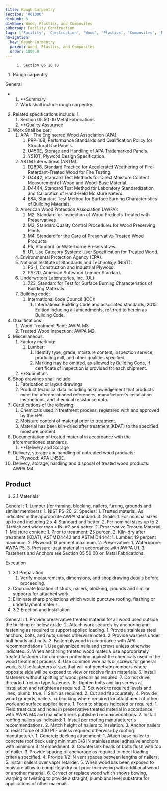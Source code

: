 ```yaml
---
title: Rough Carpentry
section: '061000'
divNumb: 6
divName: Wood, Plastics, and Composites
subgroup: Facility Construction
tags: ['Facility', 'Construction', 'Wood', 'Plastics', 'Composites', 'Rough', 'Carpentry']
navigation:
  key: Rough Carpentry
  parent: Wood, Plastics, and Composites
  order: 1000.0
---
```


         1. Section 06 10 00
1. Rough car**p**entry

General

* 
	1. **Summary
   1. Work shall include rough carpentry.
2. Related specifications include:
      1. 
	1. Section 05 50 00 Metal Fabrications
	2. **Quality Assurance
3. Work Shall be per:
	1. APA - The Engineered Wood Association (APA):
		1. PRP-108, Performance Standards and Qualification Policy for Structural Use Panels.
		2. U450E, Storage and Handling of APA Trademarked Panels.
		3. Y510T, Plywood Design Specification.
	2. ASTM International (ASTM):
		1. D2898, Standard Practice for Accelerated Weathering of Fire-Retardant-Treated Wood for Fire Testing.
		2. D4442, Standard Test Methods for Direct Moisture Content Measurement of Wood and Wood-Base Material.
		3. D4444, Standard Test Method for Laboratory Standardization and Calibration of Hand-Held Moisture Meters.
		4. E84, Standard Test Method for Surface Burning Characteristics of Building Materials.
	3. American Wood Protection Association (AWPA):
		1. M2, Standard for Inspection of Wood Products Treated with Preservatives.
		2. M3, Standard Quality Control Procedures for Wood Preserving Plants.
		3. M4, Standard for the Care of Preservative-Treated Wood Products.
		4. P5, Standard for Waterborne Preservatives.
		5. U1, Use Category System: User Specification for Treated Wood.
	4. Environmental Protection Agency (EPA).
	5. National Institute of Standards and Technology (NIST):
		1. PS-1, Construction and Industrial Plywood.
		2. PS-20, American Softwood Lumber Standard.
	6. Underwriters Laboratories, Inc. (UL):
		1. 723, Standard for Test for Surface Burning Characteristics of Building Materials.
	7. Building code:
		1. International Code Council (ICC):
			1. International Building Code and associated standards, 2015 Edition including all amendments, referred to herein as Building Code.
4. Qualifications:
	1. Wood Treatment Plant: AWPA M3
	2. Treated Wood Inspection: AWPA M2.
5. Miscellaneous:
	1. Factory marking:
		1. Lumber:
			1. Identify type, grade, moisture content, inspection service, producing mill, and other qualities specified.
			2. Marking may be omitted, as allowed by Building Code, if certificate of inspection is provided for each shipment.
	2. **Submittals
6. Shop drawings shall include:
	1. Fabrication or layout drawings. 
	2. Product technical data including acknowledgement that products meet the aforementioned references, manufacturer’s installation instructions, and chemical resistance data.
7. Certifications of the following:
	1. Chemicals used in treatment process, registered with and approved by the EPA.
	2. Moisture content of material prior to treatment.
	3. Material has been kiln-dried after treatment (KDAT) to the specified moisture content.
8. Documentation of treated material in accordance with the aforementioned standards. 
	1. **Delivery and Storage
9. Delivery, storage and handling of untreated wood products:
	1. Plywood: APA U450E.
10. Delivery, storage, handling and disposal of treated wood products: AWPA M4.
   ## Product
1. 2.1 Materials

General
:
	1. Lumber (for framing, blocking, nailers, furring, grounds and similar members):
		1. NIST PS-20.
		2. Species:
			1. Treated material: As indicated in the appropriate AWPA standard.
		3. Grade:
			1. For nominal sizes up to and including 2 x 4: Standard and better.
			2. For nominal sizes up to 2 IN thick and wider than 4 IN: #2 and better.
	2. Preservative Treated Material:
		1. Moisture content:
			1. Prior to treatment: 25 percent
			2. Kiln-dry after treatment (KDAT), ASTM D4442 and ASTM D4444:
				1. Lumber: 19 percent maximum.
				2. Plywood: 18 percent maximum.
		2. Preservative:
			1. Waterborne: AWPA P5.
		3. Pressure-treat material in accordance with AWPA U1.
	3. Fasteners and Anchors see Section 05 50 00 on Metal Fabrications.

Execution
1. 3.1 Preparation
   1. Verify measurements, dimensions, and shop drawing details before proceeding.
2. Coordinate location of studs, nailers, blocking, grounds and similar supports for attached work.
3. Eliminate sharp projections which would puncture roofing, flashing or underlayment material.
1. 3.2 Erection and Installation

General
:
	1. Provide preservative treated material for all wood used outside the building or below grade.
2. Attach work securely by anchoring and fastening as required to support applied loading. 
	1. Provide stainless steel anchors, bolts, and nuts, unless otherwise noted.
	2. Provide washers under bolt heads and nuts.
	3. Fasten plywood in accordance with APA recommendations
		1. Use galvanized nails and screws unless otherwise indicated.
		2. When anchoring treated wood material use appropriately treated fasteners for corrosion protection against the chemicals used in the wood treatment process.
	4. Use common wire nails or screws for general work.
	5. Use fasteners of size that will not penetrate members where opposite side will be exposed to view or receive finish materials.
	6. Install fasteners without splitting of wood; predrill as required.
	7. Do not drive threaded friction type fasteners.
	8. Tighten bolts and lag screws at installation and retighten as required.
3. Set work to required levels and lines, plumb, true.
	1. Shim as required.
	2. Cut and fit accurately.
4. Provide wood grounds, nailers, or blocking where required for attachment of other work and surface applied items.
	1. Form to shapes indicated or required.
		1. Field treat cuts and holes in preservative treated material in accordance with AWPA M4 and manufacturer’s published recommendations.
	2. Install roofing nailers as indicated: 
		1. Install per roofing manufacturer's recommendations.
		2. Match height of nailers to insulation.
		3. Anchor nailers to resist force of 300 PLF unless required otherwise by roofing manufacturer.
			1. Concrete decking attachment:
				1. Attach base nailer to concrete roof deck using minimum 3/8 IN stainless steel adhesive anchors with minimum 3 IN embedment.
				2. Countersink heads of bolts flush with top of nailer.
				3. Provide spacing of anchorage as required to meet loading criteria specified.
		4. Provide 1/2 IN vent spaces between lengths of nailers.
		5. Install nailers over vapor retarder.
5. When wood has been exposed to moisture allow to completely dry out prior to covering with additional wood or another material.
6. Correct or replace wood which shows bowing, warping or twisting to provide a straight, plumb and level substrate for applications of other materials.

